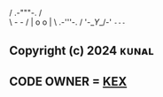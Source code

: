 /  \.-"""-. /  \
 \    -   -    /
  |   o   o   |
  \  .-'''-.  /
   '-\__Y__/-'
      `---`

## Copyright (c) 2024 ᴋᴜɴᴀʟ

## CODE OWNER = [KEX](https://github.com/VARC9210)
